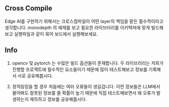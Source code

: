## Cross Compile
Edge AI를 구현하기 위해서는 크로스컴파일이 어떤 layer의 책임을 맡든 필수적이라고 생각합니다. monodepth 의 예제를 보고 필요한 라이브러리를 아키텍쳐에 맞게 빌드해보고 실행파일과 같이 묶어 보드에서 실행해보세요.

## Info
1. opencv 및 pytorch 는 수많은 빌드 옵션들이 존재합니다. 두 라이브러리는 저희가 진행할 프로젝트에 필수적인 요소들이기 때문에 많이 테스트해보고 정보를 기록해서 서로 공유해봅시다. 

2. 정적링킹을 할 경우 처음에는 여러 오류들이 생길겁니다. 이런 정보들은 LLM에서 물어봐도 잘못된 정보를 줄 확률이 높기 때문에 직접 테스트해보면서 왜 오류가 발생하는지 체득하고 정보를 공유해봅시다. 


